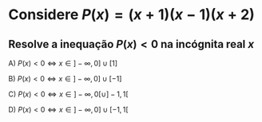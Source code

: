 # Considere $P(x)= (x+1)(x-1)(x+2)$ 
## Resolve a inequação $P(x)<0$ na incógnita real $x$

A) $P(x)<0 \iff x\in ]-\infty, 0] \cup [1]$

B) $P(x)<0 \iff x\in ]-\infty, 0] \cup [-1]$

C) $P(x)<0 \iff x\in ]-\infty, 0[  \cup  ]-1,1[$

D) $P(x)<0 \iff x\in ]-\infty, 0] \cup [-1,1[$
